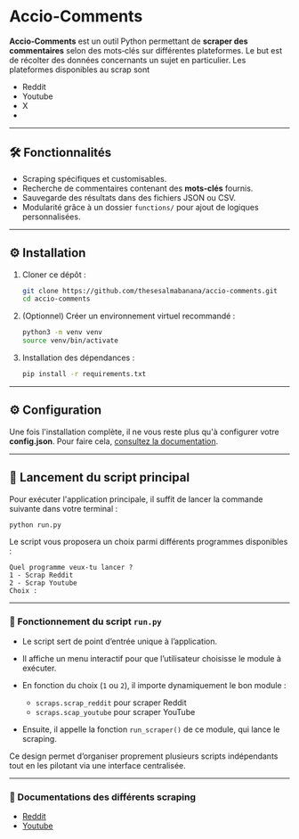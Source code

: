 # Accio‑Comments

**Accio‑Comments** est un outil Python permettant de **scraper des commentaires** selon des mots‑clés sur différentes plateformes. Le but est de récolter des données concernants un sujet en particulier. 
Les plateformes disponibles au scrap sont
- Reddit
- Youtube
- X
- 
---

## 🛠️ Fonctionnalités

- Scraping spécifiques et customisables.
- Recherche de commentaires contenant des **mots‑clés** fournis.
- Sauvegarde des résultats dans des fichiers JSON ou CSV.
- Modularité grâce à un dossier `functions/` pour ajout de logiques personnalisées.

---

## ⚙️ Installation

1. Cloner ce dépôt :

   ```bash
   git clone https://github.com/thesesalmabanana/accio-comments.git
   cd accio-comments
   ```

2. (Optionnel) Créer un environnement virtuel recommandé :

   ```bash
   python3 -m venv venv
   source venv/bin/activate
   ```

3. Installation des dépendances :

   ```bash
   pip install -r requirements.txt
   ```

---

## ⚙️ Configuration

Une fois l'installation complète, il ne vous reste plus qu'à configurer votre **config.json**. 
Pour faire cela, [consultez la documentation](docs/config.md). 

---

## 🚀 Lancement du script principal

Pour exécuter l'application principale, il suffit de lancer la commande suivante dans votre terminal :

```bash
python run.py
```

Le script vous proposera un choix parmi différents programmes disponibles :

```text
Quel programme veux-tu lancer ?
1 - Scrap Reddit
2 - Scrap Youtube
Choix :
```

---

### 🔄 Fonctionnement du script `run.py`

* Le script sert de point d’entrée unique à l’application.
* Il affiche un menu interactif pour que l’utilisateur choisisse le module à exécuter.
* En fonction du choix (`1` ou `2`), il importe dynamiquement le bon module :

  * `scraps.scrap_reddit` pour scraper Reddit
  * `scraps.scap_youtube` pour scraper YouTube
* Ensuite, il appelle la fonction `run_scraper()` de ce module, qui lance le scraping.

Ce design permet d’organiser proprement plusieurs scripts indépendants tout en les pilotant via une interface centralisée.

---

### 📑 Documentations des différents scraping

- [Reddit](docs/scrap_reddit.md)
- [Youtube](docs/scrap_youtube.md) 



